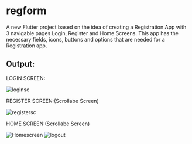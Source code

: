 # regform

A new Flutter project based on the idea of creating a Registration App with 3 navigable pages Login, Register and Home Screens. This app has the necessary fields, icons, buttons and options that are needed for a Registration app.

## Output:

LOGIN SCREEN:

![loginsc](https://github.com/LakshmanS27/Registration_App/assets/113196532/bbf7305f-f27a-4107-b1f1-7bc43131107e)

REGISTER SCREEN:(Scrollabe Screen)

![registersc](https://github.com/LakshmanS27/Registration_App/assets/113196532/703e5389-5f3f-4c76-bd80-fb991e8cec85)

HOME SCREEN:(Scrollabe Screen)

![Homescreen](https://github.com/LakshmanS27/Registration_App/assets/113196532/86498289-0e77-4505-8bb2-5b942c72f18b)
![logout](https://github.com/LakshmanS27/Registration_App/assets/113196532/4f28f3cc-eb02-4dc4-8eb6-4205e939e9e8)
